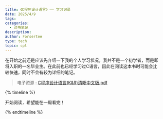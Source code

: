 ```yaml
---
title: 《C程序设计语言》—— 学习记录
date: 2025/4/9
tags: 
categories:
  - 读书笔记
description: 
author: Forsertee
type: tech
topic: cpl
---
```

在开始之前还是应该先介绍一下我的个人学习状况，我并不是一个初学者，而是即将入职的一名毕业生。在此前也已经学习过C语言，因此在阅读这本书时可能会比较快速，同时不会有较为详细的笔记。

> 电子资源 : [C程序设计语言(K&R)清晰中文版.pdf](https://github.com/huyubing/books-pdf/blob/master/C程序设计语言(K%26R)清晰中文版.pdf)

{% timeline %}

<!-- node 2025 年 4 月 9 日 -->
开始阅读，希望能在一周看完！

{% endtimeline %}